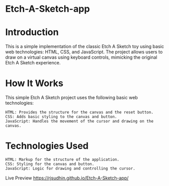 # Etch-A-Sketch-app

# Introduction

This is a simple implementation of the classic Etch A Sketch toy using basic web technologies: HTML, CSS, and JavaScript. The project allows users to draw on a virtual canvas using keyboard controls, mimicking the original Etch A Sketch experience.

# How It Works

This simple Etch A Sketch project uses the following basic web technologies:

    HTML: Provides the structure for the canvas and the reset button.
    CSS: Adds basic styling to the canvas and button.
    JavaScript: Handles the movement of the cursor and drawing on the canvas.


# Technologies Used

    HTML: Markup for the structure of the application.
    CSS: Styling for the canvas and button.
    JavaScript: Logic for drawing and controlling the cursor.

Live Preview 
    https://rjsudhin.github.io/Etch-A-Sketch-app/